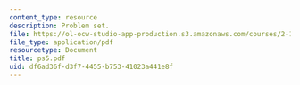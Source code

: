 ```yaml
---
content_type: resource
description: Problem set.
file: https://ol-ocw-studio-app-production.s3.amazonaws.com/courses/2-158j-computational-geometry-spring-2003/df6ad36fd3f74455b75341023a441e8f_ps5.pdf
file_type: application/pdf
resourcetype: Document
title: ps5.pdf
uid: df6ad36f-d3f7-4455-b753-41023a441e8f
---
```

